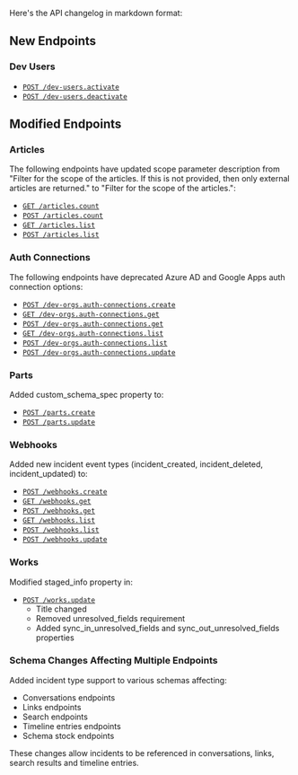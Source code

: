 Here's the API changelog in markdown format:

## New Endpoints

### Dev Users
- [`POST /dev-users.activate`](https://developer.devrev.ai/beta/api-reference/dev-users/activate)
- [`POST /dev-users.deactivate`](https://developer.devrev.ai/beta/api-reference/dev-users/deactivate)

## Modified Endpoints

### Articles
The following endpoints have updated scope parameter description from "Filter for the scope of the articles. If this is not provided, then only external articles are returned." to "Filter for the scope of the articles.":
- [`GET /articles.count`](https://developer.devrev.ai/beta/api-reference/articles/count-post)
- [`POST /articles.count`](https://developer.devrev.ai/beta/api-reference/articles/count-post) 
- [`GET /articles.list`](https://developer.devrev.ai/beta/api-reference/articles/list-post)
- [`POST /articles.list`](https://developer.devrev.ai/beta/api-reference/articles/list-post)

### Auth Connections
The following endpoints have deprecated Azure AD and Google Apps auth connection options:
- [`POST /dev-orgs.auth-connections.create`](https://developer.devrev.ai/beta/api-reference/auth-connection/dev-org-auth-connections-create)
- [`GET /dev-orgs.auth-connections.get`](https://developer.devrev.ai/beta/api-reference/auth-connection/dev-org-auth-connections-get-post)
- [`POST /dev-orgs.auth-connections.get`](https://developer.devrev.ai/beta/api-reference/auth-connection/dev-org-auth-connections-get-post)
- [`GET /dev-orgs.auth-connections.list`](https://developer.devrev.ai/beta/api-reference/auth-connection/dev-org-auth-connections-list-post)
- [`POST /dev-orgs.auth-connections.list`](https://developer.devrev.ai/beta/api-reference/auth-connection/dev-org-auth-connections-list-post)
- [`POST /dev-orgs.auth-connections.update`](https://developer.devrev.ai/beta/api-reference/auth-connection/dev-org-auth-connections-update)

### Parts
Added custom_schema_spec property to:
- [`POST /parts.create`](https://developer.devrev.ai/beta/api-reference/parts/create)
- [`POST /parts.update`](https://developer.devrev.ai/beta/api-reference/parts/update)

### Webhooks
Added new incident event types (incident_created, incident_deleted, incident_updated) to:
- [`POST /webhooks.create`](https://developer.devrev.ai/beta/api-reference/webhooks/create)
- [`GET /webhooks.get`](https://developer.devrev.ai/beta/api-reference/webhooks/get-post)
- [`POST /webhooks.get`](https://developer.devrev.ai/beta/api-reference/webhooks/get-post)
- [`GET /webhooks.list`](https://developer.devrev.ai/beta/api-reference/webhooks/list-post)
- [`POST /webhooks.list`](https://developer.devrev.ai/beta/api-reference/webhooks/list-post)
- [`POST /webhooks.update`](https://developer.devrev.ai/beta/api-reference/webhooks/update)

### Works
Modified staged_info property in:
- [`POST /works.update`](https://developer.devrev.ai/beta/api-reference/works/update)
  - Title changed
  - Removed unresolved_fields requirement
  - Added sync_in_unresolved_fields and sync_out_unresolved_fields properties

### Schema Changes Affecting Multiple Endpoints
Added incident type support to various schemas affecting:
- Conversations endpoints
- Links endpoints
- Search endpoints
- Timeline entries endpoints
- Schema stock endpoints

These changes allow incidents to be referenced in conversations, links, search results and timeline entries.